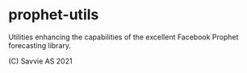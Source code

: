 # prophet-utils
Utilities enhancing the capabilities of the excellent Facebook Prophet forecasting library.

(C) Savvie AS 2021
